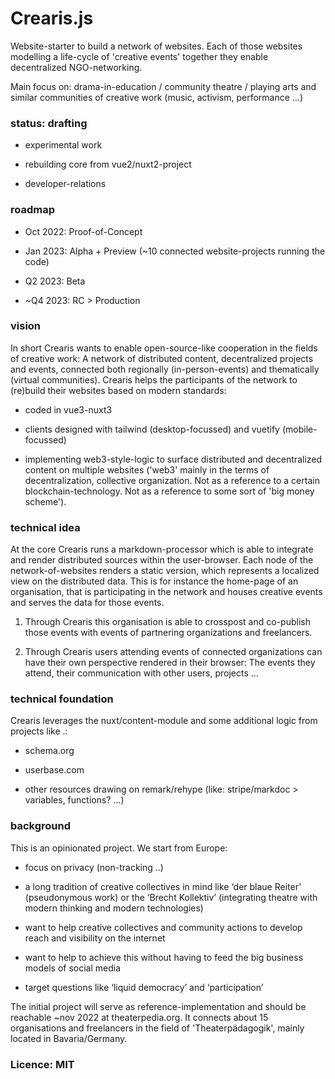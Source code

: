Crearis.js
==========
Website-starter to build a network of websites. Each of those websites modelling a life-cycle of 'creative events' together they enable decentralized NGO-networking.


Main focus on: drama-in-education / community theatre / playing arts and similar communities of creative work (music, activism, performance ...)

### status: drafting
- experimental work


- rebuilding core from vue2/nuxt2-project


- developer-relations

### roadmap
- Oct 2022: Proof-of-Concept


- Jan 2023: Alpha + Preview (~10 connected website-projects running the code)


- Q2 2023: Beta


- ~Q4 2023: RC > Production

### vision
In short Crearis wants to enable open-source-like cooperation in the fields of creative work: A network of distributed content, decentralized projects and events, connected both regionally (in-person-events) and thematically (virtual communities). Crearis helps the participants of the network to (re)build  their websites based on modern standards:
- coded in vue3-nuxt3


- clients designed with tailwind (desktop-focussed) and vuetify (mobile-focussed)


- implementing web3-style-logic to surface distributed and decentralized content on multiple websites ('web3' mainly in the terms of decentralization, collective organization. Not as a reference to a certain blockchain-technology. Not as a reference to some sort of 'big money scheme').

### technical idea
At the core Crearis runs a markdown-processor which is able to integrate and render distributed sources within the user-browser. Each node of the network-of-websites renders a static version, which represents a localized view on the distributed data. This is for instance the home-page of an organisation, that is participating in the network and houses creative events and serves the data for those events. 


1. Through Crearis this organisation is able to crosspost and co-publish those events with events of partnering organizations and freelancers.


2. Through Crearis users attending events of connected organizations can have their own perspective rendered in their browser: The events they attend, their communication with other users, projects ...



### technical foundation
Crearis leverages the nuxt/content-module and some additional logic from projects like .:
- schema.org


- userbase.com


- other resources drawing on remark/rehype (like: stripe/markdoc > variables, functions? ...)


### background
This is an opinionated project. We start from Europe:
- focus on privacy (non-tracking ..)


- a long tradition of creative collectives in mind like ‘der blaue Reiter’ (pseudonymous work) or the ‘Brecht Kollektiv’ (integrating theatre with modern thinking and modern technologies)


- want to help creative collectives and community actions to develop reach and visibility on the internet 


- want to help to achieve this without having to feed the big business models of social media


- target questions like ‘liquid democracy’ and ‘participation’


The initial project will serve as reference-implementation and should be reachable ~nov 2022 at theaterpedia.org. It connects about 15 organisations and freelancers in the field of 'Theaterpädagogik', mainly located in Bavaria/Germany.


### Licence: MIT
